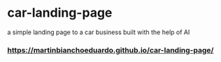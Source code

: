 # car-landing-page
a simple landing page to a car business built with the help of AI

### https://martinbianchoeduardo.github.io/car-landing-page/
